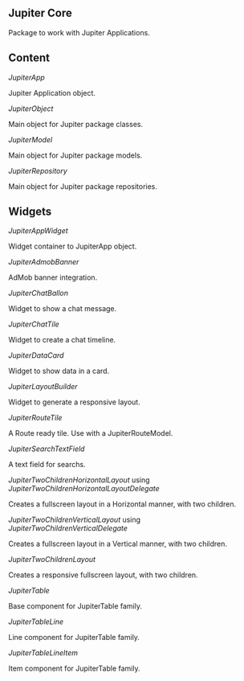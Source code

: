 ## Jupiter Core

Package to work with Jupiter Applications.

## Content

*JupiterApp*

Jupiter Application object.

*JupiterObject*

Main object for Jupiter package classes.


*JupiterModel*

Main object for Jupiter package models.


*JupiterRepository*

Main object for Jupiter package repositories.


## Widgets

*JupiterAppWidget*

Widget container to JupiterApp object.


*JupiterAdmobBanner*

AdMob banner integration.


*JupiterChatBallon*

Widget to show a chat message.


*JupiterChatTile*

Widget to create a chat timeline.


*JupiterDataCard*

Widget to show data in a card.


*JupiterLayoutBuilder*

Widget to generate a responsive layout.


*JupiterRouteTile*

A Route ready tile. Use with a JupiterRouteModel.


*JupiterSearchTextField*

A text field for searchs.


*JupiterTwoChildrenHorizontalLayout* using *JupiterTwoChildrenHorizontalLayoutDelegate*

Creates a fullscreen layout in a Horizontal manner, with two children.


*JupiterTwoChildrenVerticalLayout* using *JupiterTwoChildrenVerticalDelegate*

Creates a fullscreen layout in a Vertical manner, with two children.


*JupiterTwoChildrenLayout*

Creates a responsive fullscreen layout, with two children.


*JupiterTable*

Base component for JupiterTable family.


*JupiterTableLine*

Line component for JupiterTable family.


*JupiterTableLineItem*

Item component for JupiterTable family.

